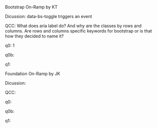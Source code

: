 Bootstrap On-Ramp by KT

Dicussion:
data-bs-toggle triggers an event

QCC:
What does aria label do? And why are the classes by rows and columns. 
Are rows and columns specific keywords for bootstrap or is that how they decided to name it?

q0: 1

q0b: 

q1:


Foundation On-Ramp by JK

Dicussion:


QCC:


q0: 

q0b:

q1:


